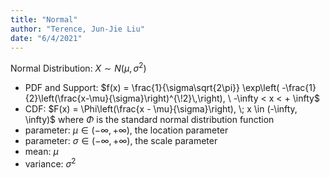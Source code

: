 ```yaml
---
title: "Normal"
author: "Terence, Jun-Jie Liu"
date: "6/4/2021"
---
```


$\text{Normal Distribution: } X \sim N(\mu, \sigma^2)$

* PDF and Support: $f(x) = \frac{1}{\sigma\sqrt{2\pi}} \exp\left( -\frac{1}{2}\left(\frac{x-\mu}{\sigma}\right)^{\!2}\,\right), \ -\infty < x < + \infty$
* CDF: $F(x) = \Phi\left(\frac{x - \mu}{\sigma}\right), \; x \in (-\infty, \infty)$ where $\Phi$ is the standard normal distribution function
* parameter: $\mu \in (-\infty, +\infty)$, the location parameter
* parameter: $\sigma \in (-\infty, +\infty)$, the scale parameter
* mean: $\mu$
* variance: $\sigma^2$